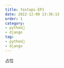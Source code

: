 ```yaml
---
title: fastapi-EP1
date: 2022-12-08 13:36:13
order: 1
category:
- python🐍
- django
tag:
- python🐍
- django
---
```


占位
